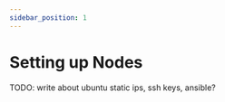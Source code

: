 ```yaml
---
sidebar_position: 1
---
```


# Setting up Nodes

TODO: write about ubuntu static ips, ssh keys, ansible?
